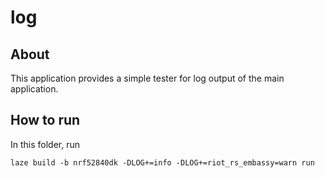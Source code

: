 # log

## About

This application provides a simple tester for log output of the main application.

## How to run

In this folder, run

    laze build -b nrf52840dk -DLOG+=info -DLOG+=riot_rs_embassy=warn run
